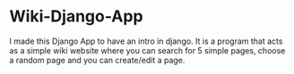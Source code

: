 # Wiki-Django-App

I made this Django App to have an intro in django. It is a program that acts as a simple wiki website where you can search for 5 simple pages, choose a random page and you can create/edit a page.
